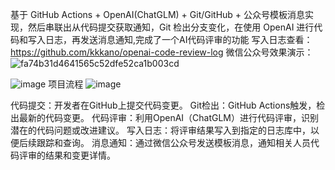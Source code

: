 基于 GitHub Actions + OpenAI(ChatGLM) + Git/GitHub + 公众号模板消息实现，然后串联出从代码提交获取通知，Git 检出分支变化，在使用 OpenAI 进行代码和写入日志，再发送消息通知,完成了一个AI代码评审的功能
写入日志查看：https://github.com/kkkano/openai-code-review-log
微信公众号效果演示：![fa74b31d4641565c52dfe52ca1b003cd](https://github.com/user-attachments/assets/790165dc-6c6e-4792-a141-256d89ef4486)

![image](https://github.com/user-attachments/assets/f557e7bc-108b-42b8-893c-918eb1e27176)
项目流程
![image](https://github.com/user-attachments/assets/380b8e72-e06f-4e19-b643-e63c35e9398a)

代码提交：开发者在GitHub上提交代码变更。
Git检出：GitHub Actions触发，检出最新的代码变更。
代码评审：利用OpenAI（ChatGLM）进行代码评审，识别潜在的代码问题或改进建议。
写入日志：将评审结果写入到指定的日志库中，以便后续跟踪和查询。
消息通知：通过微信公众号发送模板消息，通知相关人员代码评审的结果和变更详情。
